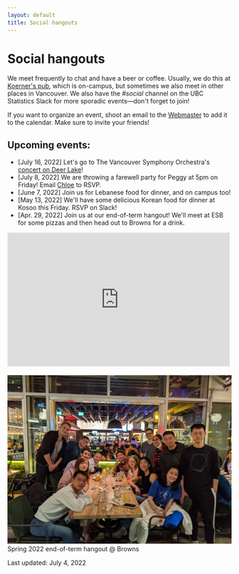 ```yaml
---
layout: default
title: Social hangouts
---
```


# Social hangouts

We meet frequently to chat and have a beer or coffee.
Usually, we do this at [Koerner's pub](https://www.koerners.ca/),
which is on-campus, but sometimes we also meet in other places in Vancouver.
We also have the *#social* channel on the UBC Statistics Slack for more sporadic
events&mdash;don't forget to join!

If you want to organize an event, shoot an email to the [Webmaster](./about.html)
to add it to the calendar. Make sure to invite your friends!


## Upcoming events:

- [July 16, 2022] Let's go to The Vancouver Symphony Orchestra's
[concert on Deer Lake](https://www.vancouversymphony.ca/event/the-vso-at-deer-lake/)!
- [July 8, 2022] We are throwing a farewell party for Peggy at 5pm on Friday!
Email [Chloe](https://www.stat.ubc.ca/users/xinyuan-chloe-you) to RSVP.
- [June 7, 2022] Join us for Lebanese food for dinner, and on campus too!
- [May 13, 2022] We'll have some delicious Korean food for dinner
at Kosoo this Friday. RSVP on Slack!
- [Apr. 29, 2022] Join us at our end-of-term hangout!
We'll meet at ESB for some pizzas and then head out to Browns for a drink.


<div class="span9">
	<iframe src="https://calendar.google.com/calendar/embed?height=300&wkst=1&bgcolor=%23ffffff&ctz=America%2FVancouver&src=ZDhibmxnaGlxcmVwc2ZrazNjN2ZsZmlyaWNAZ3JvdXAuY2FsZW5kYXIuZ29vZ2xlLmNvbQ&color=%238E24AA&showPrint=0&showTitle=0" style="border-width:0" width="500" height="300" frameborder="0" scrolling="no"></iframe>
</div><!--/span-->
<br/>

<img src="img/s2022eot-min.jpg" alt="">
Spring 2022 end-of-term hangout @ Browns

Last updated: July 4, 2022



<!--
- [Nov. 18, 2021] Come to Browns Crafthouse for dinner!
- [Oct. 21, 2021] We're going to Koerner's pub for a drink!
- [Oct. 7, 2021] Join us for taco Thursday!
RSVP in the *#social* channel on Slack
-->
